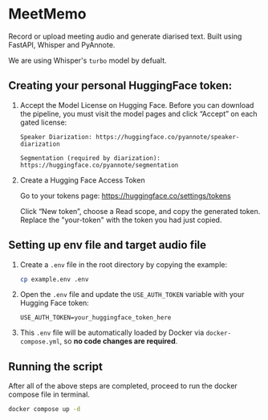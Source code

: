 # MeetMemo

Record or upload meeting audio and generate diarised text. Built using FastAPI, Whisper and PyAnnote. 

We are using Whisper's `turbo` model by defualt.

## Creating your personal HuggingFace token:

1.  Accept the Model License on Hugging Face.
    Before you can download the pipeline, you must visit the model pages and click “Accept” on each gated license:

        Speaker Diarization: https://huggingface.co/pyannote/speaker-diarization

        Segmentation (required by diarization): https://huggingface.co/pyannote/segmentation

2.  Create a Hugging Face Access Token

    Go to your tokens page: https://huggingface.co/settings/tokens

    Click “New token”, choose a Read scope, and copy the generated token. Replace the "your-token" with the token you had just copied.

## Setting up env file and target audio file

1. Create a `.env` file in the root directory by copying the example:

   ```bash
   cp example.env .env
   ```

2. Open the `.env` file and update the `USE_AUTH_TOKEN` variable with your Hugging Face token:

   ```env
   USE_AUTH_TOKEN=your_huggingface_token_here
   ```

3. This `.env` file will be automatically loaded by Docker via `docker-compose.yml`, so **no code changes are required**.


## Running the script

After all of the above steps are completed, proceed to run the docker compose file in terminal.

```bash
docker compose up -d
```
